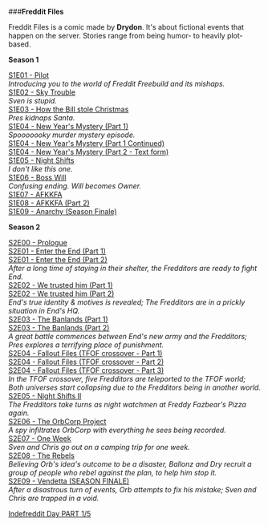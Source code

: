 ###**Freddit Files**  

Freddit Files is a comic made by **Drydon**. It's about fictional events that happen on the server. Stories range from being humor- to heavily plot-based.  

**Season 1**  

[S1E01 - Pilot](https://www.dropbox.com/sh/t7ikl15khj45duk/AAD3cC-pxwFGB7n6kTYJKy5Fa?dl=0)                                      
*Introducing you to the world of Freddit Freebuild and its mishaps.*                      
[S1E02 - Sky Trouble](http://imgur.com/a/5q6nm)                             
*Sven is stupid.*                               
[S1E03 - How the Bill stole Christmas](http://imgur.com/a/HVgW2)                         
*Pres kidnaps Santa.*                       
[S1E04 - New Year's Mystery (Part 1)](http://imgur.com/a/vrSGN)                                   
*Spooooooky murder mystery episode.*                                          
[S1E04 - New Year's Mystery (Part 1 Continued)](http://imgur.com/a/nEZOb)  
[S1E04 - New Year's Mystery (Part 2 - Text form)](https://www.reddit.com/r/Fazbearhub/comments/498gjm/freddit_files_returning_and_new_years_mystery_pt_2/)  
[S1E05 - Night Shifts](http://imgur.com/a/erk9i)                          
*I don't like this one.*                             
[S1E06 - Boss Will](http://imgur.com/a/bdQy3)                       
*Confusing ending. Will becomes Owner.*                            
[S1E07 - AFKKFA](http://imgur.com/a/D8KNE)  
[S1E08 - AFKKFA (Part 2)](http://imgur.com/a/dMMjg)  
[S1E09 - Anarchy (Season Finale)](http://imgur.com/a/BkFVP)  

**Season 2**  

[S2E00 - Prologue](http://imgur.com/a/D1Ceu)  
[S2E01 - Enter the End (Part 1)](http://imgur.com/a/hv1ju)       
[S2E01 - Enter the End (Part 2)](http://imgur.com/a/uc8OI)                                   
*After a long time of staying in their shelter, the Fredditors are ready to fight End.*           
[S2E02 - We trusted him (Part 1)](http://imgur.com/a/cTi0e)  
[S2E02 - We trusted him (Part 2)](http://imgur.com/a/Gzil3)                            
*End's true identity & motives is revealed; The Fredditors are in a prickly situation in End's HQ.*              
[S2E03 - The Banlands (Part 1)](http://imgur.com/a/p3tuc)  
[S2E03 - The Banlands (Part 2)](http://imgur.com/a/ZHGaY)                     
*A great battle commences between End's new army and the Fredditors; Pres explores a terrifying place of punishment.*                                       
[S2E04 - Fallout Files (TFOF crossover - Part 1)](http://imgur.com/a/NqaTi)                 
[S2E04 - Fallout Files (TFOF crossover - Part 2)](http://imgur.com/a/lv1Tu)  
[S2E04 - Fallout Files (TFOF crossover - Part 3)](http://imgur.com/a/72iMR)                   
*In the TFOF crossover, five Fredditors are teleported to the TFOF world; Both universes start collapsing due to the Fredditors being in another world.*                   
[S2E05 - Night Shifts II](https://www.dropbox.com/sh/7yzpz7e9mpdodb1/AAD-V2fhjAve6HdJ1IQqrFuAa?dl=0)                  
*The Fredditors take turns as night watchmen at Freddy Fazbear's Pizza again.*           
[S2E06 - The OrbCorp Project](https://www.youtube.com/watch?v=9RnjOqu7yxw)                             
*A spy infiltrates OrbCorp with everything he sees being recorded.*                   
[S2E07 - One Week](https://www.dropbox.com/sh/oj99eythufp8dv2/AAC3cIDIxtXhI-7-1iO2uW04a?dl=0)         
*Sven and Chris go out on a camping trip for one week.*                
[S2E08 - The Rebels](https://www.dropbox.com/sh/sjpu1ess55bk2py/AACW4Rbw__01jxNaszrQiU-oa?dl=0)                 
*Believing Orb's idea's outcome to be a disaster, Ballonz and Dry recruit a group of people who rebel against the plan, to help him stop it.*               
[S2E09 - Vendetta (SEASON FINALE)](https://www.reddit.com/r/Freebuild/comments/72jek3/freddit_files_season_2_episode_9_season_finale/)                                
*After a disastrous turn of events, Orb attempts to fix his mistake; Sven and Chris are trapped in a void.*

[Indefreddit Day PART 1/5](https://www.youtube.com/watch?v=yo2i5k2QcwU)
